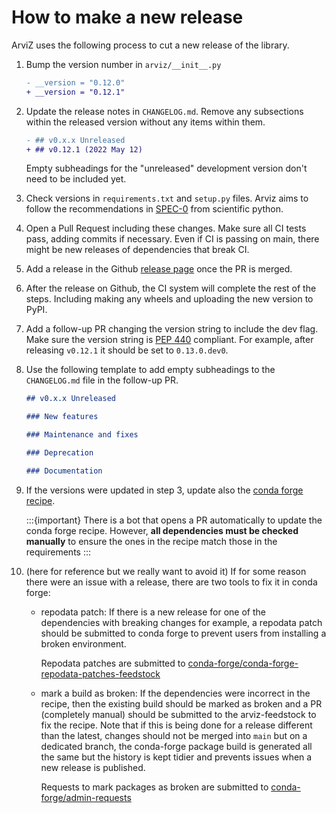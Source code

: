 # How to make a new release

ArviZ uses the following process to cut a new release of the library.

1. Bump the version number in `arviz/__init__.py`

   ```diff
   - __version = "0.12.0"
   + __version = "0.12.1"
   ```

2. Update the release notes in `CHANGELOG.md`. Remove any subsections within the released version
   without any items within them.

   ```diff
   - ## v0.x.x Unreleased
   + ## v0.12.1 (2022 May 12)
   ```

   Empty subheadings for the "unreleased" development version don't need to be included yet.

3. Check versions in `requirements.txt` and `setup.py` files. Arviz aims to follow the recommendations in [SPEC-0](https://scientific-python.org/specs/spec-0000/) from scientific python.

4. Open a Pull Request including these changes. Make sure all CI tests pass, adding commits if necessary. Even if CI is passing on main, there might be new releases of dependencies that break CI.

5. Add a release in the Github [release page](https://github.com/arviz-devs/arviz/releases) once the PR is merged.

6. After the release on Github, the CI system will complete the rest of the steps. Including making any wheels and uploading the new version to PyPI.

7. Add a follow-up PR changing the version string to include the dev flag.
   Make sure the version string is [PEP 440](https://peps.python.org/pep-0440/#appendix-b-parsing-version-strings-with-regular-expressions) compliant.
   For example, after releasing `v0.12.1` it should be set to `0.13.0.dev0`.

8. Use the following template to add empty subheadings to the `CHANGELOG.md` file in the follow-up PR.

   ```markdown
   ## v0.x.x Unreleased

   ### New features

   ### Maintenance and fixes

   ### Deprecation

   ### Documentation
   ```

9. If the versions were updated in step 3, update also the [conda forge recipe](https://github.com/conda-forge/arviz-feedstock).

   :::{important}
   There is a bot that opens a PR automatically to update the conda forge recipe.
   However, **all dependencies must be checked manually** to ensure the ones in
   the recipe match those in the requirements
   :::

10. (here for reference but we really want to avoid it) If for some reason there were an issue
    with a release, there are two tools to fix it in conda forge:

    * repodata patch: If there is a new release for one of the dependencies with breaking changes
      for example, a repodata patch should be submitted to conda forge to prevent users
      from installing a broken environment.

      Repodata patches are submitted to [conda-forge/conda-forge-repodata-patches-feedstock](https://github.com/conda-forge/conda-forge-repodata-patches-feedstock)
    * mark a build as broken: If the dependencies were incorrect in the recipe, then the existing
      build should be marked as broken and a PR (completely manual) should be submitted
      to the arviz-feedstock to fix the recipe. Note that if this is being done for a release
      different than the latest, changes should not be merged into `main` but on a dedicated
      branch, the conda-forge package build is generated all the same but the history is kept
      tidier and prevents issues when a new release is published.

      Requests to mark packages as broken are submitted to [conda-forge/admin-requests](https://github.com/conda-forge/admin-requests/)
